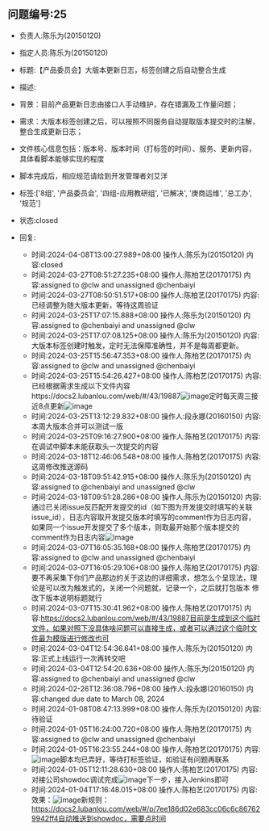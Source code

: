 ## 问题编号:25
- 负责人:陈乐为(20150120)
- 指定人员:陈乐为(20150120)
- 标题:【产品委员会】大版本更新日志，标签创建之后自动整合生成
- 描述:
- 背景：目前产品更新日志由接口人手动维护，存在错漏及工作量问题；
- 需求：大版本标签创建之后，可以按照不同服务自动提取版本提交时的注解，整合生成更新日志；
- 文件核心信息包括：版本号、版本时间（打标签的时间）、服务、更新内容，具体看脚本能够实现的程度
- 脚本完成后，相应规范请给到开发管理者刘艾洋

- 标签:['8组', '产品委员会', '四组-应用教研组', '已解决', '庚商运维', '总工办', '规范']
- 状态:closed
- 回复:
    - 时间:2024-04-08T13:00:27.989+08:00
      操作人:陈乐为(20150120)
      内容:closed
    - 时间:2024-03-27T08:51:27.235+08:00
      操作人:陈柏艺(20170175)
      内容:assigned to @clw and unassigned @chenbaiyi
    - 时间:2024-03-27T08:50:51.517+08:00
      操作人:陈柏艺(20170175)
      内容:已经调整为随大版本更新，等待这周验证
    - 时间:2024-03-25T17:07:15.888+08:00
      操作人:陈乐为(20150120)
      内容:assigned to @chenbaiyi and unassigned @clw
    - 时间:2024-03-25T17:07:08.125+08:00
      操作人:陈乐为(20150120)
      内容:大版本标签创建时触发，定时无法保障准确性，并不是每周都更新。
    - 时间:2024-03-25T15:56:47.353+08:00
      操作人:陈柏艺(20170175)
      内容:assigned to @clw and unassigned @chenbaiyi
    - 时间:2024-03-25T15:54:26.427+08:00
      操作人:陈柏艺(20170175)
      内容:已经根据需求生成以下文件内容https://docs2.lubanlou.com/web/#/43/19887![image](/uploads/b4f5dde886046d7f0e1d350377b8bcce/image.png)定时每天周三接近8点更新![image](/uploads/a5c7b0fea8fa150e81071293cb78e5e9/image.png)
    - 时间:2024-03-25T13:12:29.832+08:00
      操作人:段永娜(20160150)
      内容:本周大版本合并可以测试一版
    - 时间:2024-03-25T09:16:27.900+08:00
      操作人:陈柏艺(20170175)
      内容:在调试中脚本未能获取头一次提交的内容
    - 时间:2024-03-18T12:46:06.548+08:00
      操作人:陈柏艺(20170175)
      内容:这周修改推送源码
    - 时间:2024-03-18T09:51:42.915+08:00
      操作人:陈乐为(20150120)
      内容:assigned to @chenbaiyi and unassigned @clw
    - 时间:2024-03-18T09:51:28.286+08:00
      操作人:陈乐为(20150120)
      内容:通过已关闭issue反匹配开发提交的id（如下图为开发提交时填写的关联issue_id），日志内容取开发提交版本时填写的comment作为日志内容，如果同一个issue开发提交了多个版本，则取最开始那个版本提交的comment作为日志内容![image](/uploads/c3de3a82be700d43f4a36ea93aeb552f/image.png)
    - 时间:2024-03-07T16:05:35.168+08:00
      操作人:陈柏艺(20170175)
      内容:assigned to @clw and unassigned @chenbaiyi
    - 时间:2024-03-07T16:05:29.106+08:00
      操作人:陈柏艺(20170175)
      内容:要不再采集下你们产品那边的关于这边的详细需求，想怎么个呈现法，理论是可以改为触发式的，关闭一个问题就，记录一个，之后就打包版本 修改下版本说明标题就行
    - 时间:2024-03-07T15:30:41.962+08:00
      操作人:陈柏艺(20170175)
      内容:https://docs2.lubanlou.com/web/#/43/19887目前是生成到这个临时文件，如果对照下没具体啥问题可以直接生成，或者可以通过这个临时文件最为模版进行修改也可
    - 时间:2024-03-04T12:54:36.641+08:00
      操作人:陈乐为(20150120)
      内容:正式上线运行一次再转交吧
    - 时间:2024-03-04T12:54:20.636+08:00
      操作人:陈乐为(20150120)
      内容:assigned to @chenbaiyi and unassigned @clw
    - 时间:2024-02-26T12:36:08.796+08:00
      操作人:段永娜(20160150)
      内容:changed due date to March 08, 2024
    - 时间:2024-01-08T08:47:13.999+08:00
      操作人:陈乐为(20150120)
      内容:待验证
    - 时间:2024-01-05T16:24:00.720+08:00
      操作人:陈柏艺(20170175)
      内容:assigned to @clw and unassigned @chenbaiyi
    - 时间:2024-01-05T16:23:55.244+08:00
      操作人:陈柏艺(20170175)
      内容:![image](/uploads/ca3b7f540c166841ec02f2003a4b2619/image.png)脚本均已弄好，等待打标签验证，如验证有问题再联系
    - 时间:2024-01-05T12:11:28.630+08:00
      操作人:陈柏艺(20170175)
      内容:对接公司showdoc调试完成![image](/uploads/51460159b83055b8aeabf6ffa843dc0e/image.png)下一步，接入Jenkins即可
    - 时间:2024-01-04T17:16:48.015+08:00
      操作人:陈柏艺(20170175)
      内容:效果：![image](/uploads/75c4b42e193852da9c5ccaf26913fbf5/image.png)新规则： https://docs2.lubanlou.com/web/#/p/7ee186d02e683cc06c6c867629942ff4自动推送到showdoc，需要点时间